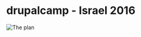 # drupalcamp - Israel 2016

![The plan](http://dl2.joxi.net/drive/2016/11/29/0017/2300/1165564/64/f128806e50.png)
